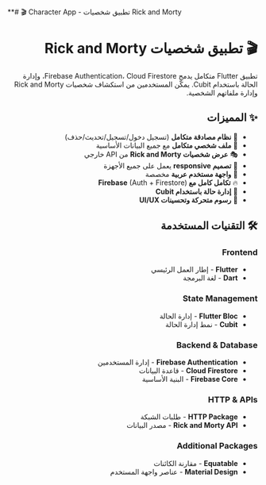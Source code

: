 **# 🎬 Character App - تطبيق شخصيات Rick and Morty

<div dir="rtl">

# 🎬 تطبيق شخصيات Rick and Morty

تطبيق Flutter متكامل يدمج Firebase Authentication، Cloud Firestore، وإدارة الحالة باستخدام Cubit. يمكّن المستخدمين من استكشاف شخصيات Rick and Morty وإدارة ملفاتهم الشخصية.

## ✨ المميزات

- 🔐 **نظام مصادقة متكامل** (تسجيل دخول/تسجيل/تحديث/حذف)
- 👤 **ملف شخصي متكامل** مع جميع البيانات الأساسية
- 🎭 **عرض شخصيات Rick and Morty** من API خارجي
- 📱 **تصميم responsive** يعمل على جميع الأجهزة
- 🎨 **واجهة مستخدم عربية** مخصصة
- 🔥 **تكامل كامل مع Firebase** (Auth + Firestore)
- 🚀 **إدارة حالة باستخدام Cubit**
- 💫 **رسوم متحركة وتحسينات UI/UX**

## 🛠 التقنيات المستخدمة

### Frontend
- **Flutter** - إطار العمل الرئيسي
- **Dart** - لغة البرمجة

### State Management
- **Flutter Bloc** - إدارة الحالة
- **Cubit** - نمط إدارة الحالة

### Backend & Database
- **Firebase Authentication** - إدارة المستخدمين
- **Cloud Firestore** - قاعدة البيانات
- **Firebase Core** - البنية الأساسية

### HTTP & APIs
- **HTTP Package** - طلبات الشبكة
- **Rick and Morty API** - مصدر البيانات

### Additional Packages
- **Equatable** - مقارنة الكائنات
- **Material Design** - عناصر واجهة المستخدم
